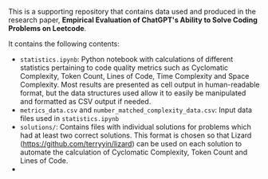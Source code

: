 This is a supporting repository that contains data used and produced in the research paper, **Empirical Evaluation of ChatGPT's Ability to Solve Coding Problems on Leetcode**.

It contains the following contents:

* `statistics.ipynb`: Python notebook with calculations of different statistics pertaining to code quality metrics such as Cyclomatic Complexity, Token Count, Lines of Code, Time Complexity and Space Complexity. Most results are presented as cell output in human-readable format, but the data structures used allow it to easily be manipulated and formatted as CSV output if needed.
* `metrics_data.csv` and `number_matched_complexity_data.csv`: Input data files used in `statistics.ipynb`
* `solutions/`: Contains files with individual solutions for problems which had at least two correct solutions. This format is chosen so that Lizard (https://github.com/terryyin/lizard) can be used on each solution to automate the calculation of Cyclomatic Complexity, Token Count and Lines of Code.
* 